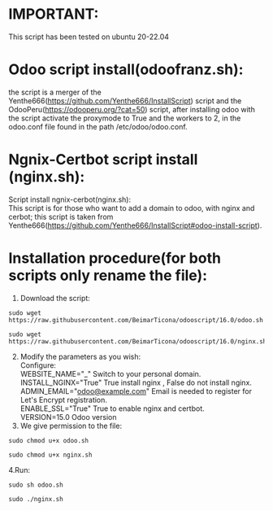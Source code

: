 # IMPORTANT:
This script has been tested on ubuntu 20-22.04

# Odoo script install(odoofranz.sh):
the script is a merger of the Yenthe666(https://github.com/Yenthe666/InstallScript) 
script and the OdooPeru(https://odooperu.org/?cat=50) script, after installing odoo with the script activate the proxymode to True and the workers to 2,
in the odoo.conf file found in the path /etc/odoo/odoo.conf.

# Ngnix-Certbot script install (nginx.sh):

Script install ngnix-cerbot(nginx.sh):<br>
This script is for those who want to add a domain to odoo, with nginx and cerbot; this script is taken from Yenthe666(https://github.com/Yenthe666/InstallScript#odoo-install-script).

# Installation procedure(for both scripts only rename the file):

1. Download the script:<br>

<pre><code class="language-javascript">sudo wget https://raw.githubusercontent.com/BeimarTicona/odooscript/16.0/odoo.sh</code></pre>
<pre><code class="language-javascript">sudo wget https://raw.githubusercontent.com/BeimarTicona/odooscript/16.0/nginx.sh</code></pre>


2. Modify the parameters as you wish:<br>
Configure:<br>
WEBSITE_NAME="_" Switch to your personal domain.<br>
INSTALL_NGINX="True" True install nginx , False do not install nginx.<br>
ADMIN_EMAIL="odoo@example.com" Email is needed to register for Let's Encrypt registration.<br>
ENABLE_SSL="True" True to enable nginx and certbot.<br>
VERSION=15.0 Odoo version<br>
3. We give permission to the file:

<pre><code class="language-javascript">sudo chmod u+x odoo.sh</code></pre>
<pre><code class="language-javascript">sudo chmod u+x nginx.sh</code></pre>

4.Run:

<pre><code class="language-javascript">sudo sh odoo.sh</code></pre>
<pre><code class="language-javascript">sudo ./nginx.sh</code></pre>

